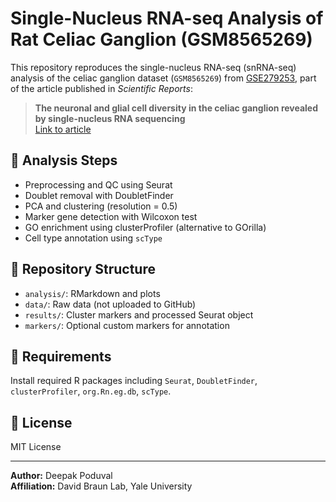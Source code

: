 # Single-Nucleus RNA-seq Analysis of Rat Celiac Ganglion (GSM8565269)

This repository reproduces the single-nucleus RNA-seq (snRNA-seq) analysis of the celiac ganglion dataset (`GSM8565269`) from [GSE279253](https://www.ncbi.nlm.nih.gov/geo/query/acc.cgi?acc=GSE279253), part of the article published in *Scientific Reports*:

> **The neuronal and glial cell diversity in the celiac ganglion revealed by single-nucleus RNA sequencing**  
> [Link to article](https://www.nature.com/articles/s41598-025-89779-3)

## 🧪 Analysis Steps

- Preprocessing and QC using Seurat
- Doublet removal with DoubletFinder
- PCA and clustering (resolution = 0.5)
- Marker gene detection with Wilcoxon test
- GO enrichment using clusterProfiler (alternative to GOrilla)
- Cell type annotation using `scType`

## 📂 Repository Structure

- `analysis/`: RMarkdown and plots
- `data/`: Raw data (not uploaded to GitHub)
- `results/`: Cluster markers and processed Seurat object
- `markers/`: Optional custom markers for annotation

## 🧬 Requirements

Install required R packages including `Seurat`, `DoubletFinder`, `clusterProfiler`, `org.Rn.eg.db`, `scType`.

## 📜 License

MIT License

---

**Author:** Deepak Poduval  
**Affiliation:** David Braun Lab, Yale University

